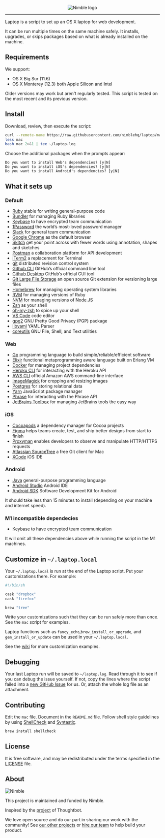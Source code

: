 <p align="center">
  <img alt="Nimble logo" src="https://assets.nimblehq.co/logo/light/logo-light-text-320.png" />
</p>

---

Laptop is a script to set up an OS X laptop for web development.

It can be run multiple times on the same machine safely.
It installs, upgrades, or skips packages
based on what is already installed on the machine.

## Requirements

We support:

- OS X Big Sur (11.6)
- OS X Monterey (12.3) both Apple Silicon and Intel

Older versions may work but aren't regularly tested. This script is tested on the most recent and its previous version.

## Install

Download, review, then execute the script:

```bash
curl --remote-name https://raw.githubusercontent.com/nimblehq/laptop/master/mac
less mac
bash mac 2>&1 | tee ~/laptop.log
```

Choose the additional packages when the prompts appear:

```
Do you want to install Web's dependencies? [y|N]
Do you want to install iOS's dependencies? [y|N]
Do you want to install Android's dependencies? [y|N]
```

## What it sets up

### Default

- [Ruby] stable for writing general-purpose code
- [Bundler] for managing Ruby libraries
- [Keybase] to have encrypted team communication
- [1Password] the world’s most-loved password manager
- [Slack] for general team communication
- [Google Chrome] as the default browser
- [Skitch] get your point across with fewer words using annotation, shapes and sketches
- [Postman] a collaboration platform for API development
- [iTerm2] a replacement for Terminal
- [git] distributed revision control system
- [Github CLI] GitHub’s official command line tool
- [Github Desktop] GitHub’s official GUI tool
- [Git Large File Storage] an open source Git extension for versioning large files
- [Homebrew] for managing operating system libraries
- [RVM] for managing versions of Ruby
- [NVM] for managing versions of Node.JS
- [Zsh] as your shell
- [oh-my-zsh] to spice up your shell
- [VS Code] code editor
- [gpg2] GNU Pretty Good Privacy (PGP) package
- [libyaml] YAML Parser
- [coreutils] GNU File, Shell, and Text utilities

[ruby]: https://www.ruby-lang.org/en/
[bundler]: http://bundler.io/
[keybase]: https://keybase.io/
[1password]: https://1password.com/
[slack]: https://www.slack.com/
[google chrome]: https://www.google.com/chrome/
[skitch]: https://evernote.com/products/skitch
[postman]: https://www.postman.com/
[iterm2]: https://www.iterm2.com/
[git]: https://git-scm.com
[github cli]: https://github.com/cli/cli
[github desktop]: https://desktop.github.com/
[git large file storage]: https://git-lfs.github.com/
[homebrew]: http://brew.sh/
[rvm]: https://rvm.io/
[nvm]: https://github.com/creationix/nvm
[zsh]: http://www.zsh.org/
[oh-my-zsh]: http://ohmyz.sh/
[vs code]: https://code.visualstudio.com/
[gpg2]: https://gnupg.org/
[libyaml]: https://github.com/yaml/libyaml
[coreutils]: https://www.gnu.org/software/coreutils

### Web

- [Go] programming language to build simple/reliable/efficient software
- [Elixir] functional metaprogramming aware language built on Erlang VM
- [Docker] for managing project dependencies
- [Heroku CLI] for interacting with the Heroku API
- [AWS CLI] official Amazon AWS command-line interface
- [ImageMagick] for cropping and resizing images
- [Postgres] for storing relational data
- [Yarn] JavaScript package manager
- [Phrase] for interacting with the Phrase API
- [JetBrains Toolbox] for managing JetBrains tools the easy way

[go]: https://golang.org
[elixir]: https://elixir-lang.org/
[docker]: https://www.docker.com/community-edition
[heroku cli]: https://toolbelt.heroku.com/
[aws cli]: https://aws.amazon.com/cli/
[imagemagick]: http://www.imagemagick.org/
[postgres]: http://www.postgresql.org/
[yarn]: https://yarnpkg.com/
[phrase]: https://phrase.com/cli/
[jetbrains toolbox]: https://www.jetbrains.com/toolbox-app/

### iOS

- [Cocoapods] a dependency manager for Cocoa projects
- [Figma] helps teams create, test, and ship better designs from start to finish
- [Proxyman] enables developers to observe and manipulate HTTP/HTTPS requests
- [Atlassian SourceTree] a free Git client for Mac
- [XCode] iOS IDE

[cocoapods]: https://cocoapods.org/
[figma]: https://www.figma.com/
[proxyman]: https://proxyman.io/
[atlassian sourcetree]: https://www.sourcetreeapp.com/
[xcode]: https://developer.apple.com/xcode/

### Android

- [Java] general-purpose programming language
- [Android Studio] Android IDE
- [Android SDK] Software Development Kit for Android

[java]: https://openjdk.java.net/
[android studio]: https://developer.android.com/studio/index.html
[android sdk]: https://developer.android.com/studio/releases/sdk-tools

It should take less than 15 minutes to install (depending on your machine and internet speed).

### M1 incompatible dependecies

- [Keybase] to have encrypted team communication

It will omit all these dependencies above while running the script in the M1 machines.

## Customize in `~/.laptop.local`

Your `~/.laptop.local` is run at the end of the Laptop script.
Put your customizations there.
For example:

```sh
#!/bin/sh

cask "dropbox"
cask "firefox"

brew "tree"
```

Write your customizations such that they can be run safely more than once.
See the `mac` script for examples.

Laptop functions such as `fancy_echo`,`brew_install_or_upgrade`,
and `gem_install_or_update` can be used in your `~/.laptop.local`.

See the [wiki](https://github.com/thoughtbot/laptop/wiki)
for more customization examples.

## Debugging

Your last Laptop run will be saved to `~/laptop.log`.
Read through it to see if you can debug the issue yourself.
If not, copy the lines where the script failed into a
[new GitHub Issue](https://github.com/nimblehq/laptop/issues/new) for us.
Or, attach the whole log file as an attachment.

## Contributing

Edit the `mac` file.
Document in the `README.md` file.
Follow shell style guidelines by using [ShellCheck] and [Syntastic].

```sh
brew install shellcheck
```

[shellcheck]: http://www.shellcheck.net/about.html
[syntastic]: https://github.com/scrooloose/syntastic

## License

It is free software,
and may be redistributed under the terms specified in the [LICENSE] file.

[license]: LICENSE

## About

![Nimble](https://assets.nimblehq.co/logo/dark/logo-dark-text-160.png)

This project is maintained and funded by Nimble.

Inspired by the [project] of Thoughtbot.

We love open source and do our part in sharing our work with the community!
See [our other projects][community] or [hire our team][hire] to help build your product.

[project]: https://github.com/thoughtbot/laptop
[community]: https://github.com/nimblehq
[hire]: https://nimblehq.co/
